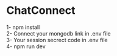 # ChatConnect 


1- npm install 
 <br />
2- Connect your mongodb link in .env file
 <br />
3- Your session secrect code in .env file
 <br />
4- npm run dev
